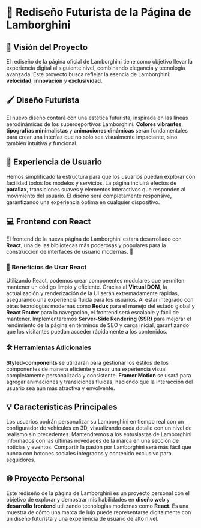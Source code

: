 # 🚀 Rediseño Futurista de la Página de Lamborghini

## 🌟 Visión del Proyecto

El rediseño de la página oficial de Lamborghini tiene como objetivo llevar la experiencia digital al siguiente nivel, combinando elegancia y tecnología avanzada. Este proyecto busca reflejar la esencia de Lamborghini: **velocidad**, **innovación** y **exclusividad**.

## 🖌️ Diseño Futurista

El nuevo diseño contará con una estética futurista, inspirada en las líneas aerodinámicas de los superdeportivos Lamborghini. **Colores vibrantes**, **tipografías minimalistas** y **animaciones dinámicas** serán fundamentales para crear una interfaz que no solo sea visualmente impactante, sino también intuitiva y funcional.

## 🚗 Experiencia de Usuario

Hemos simplificado la estructura para que los usuarios puedan explorar con facilidad todos los modelos y servicios. La página incluirá efectos de **parallax**, transiciones suaves y elementos interactivos que responden al movimiento del usuario. El diseño será completamente responsive, garantizando una experiencia óptima en cualquier dispositivo.

## 💻 Frontend con React

El frontend de la nueva página de Lamborghini estará desarrollado con **React**, una de las bibliotecas más poderosas y populares para la construcción de interfaces de usuario modernas. 🚀

### 🔧 Beneficios de Usar React

Utilizando React, podemos crear componentes modulares que permiten mantener un código limpio y eficiente. Gracias al **Virtual DOM**, la actualización y renderización de la UI serán extremadamente rápidas, asegurando una experiencia fluida para los usuarios. Al estar integrado con otras tecnologías modernas como **Redux** para el manejo del estado global y **React Router** para la navegación, el frontend será escalable y fácil de mantener. Implementaremos **Server-Side Rendering (SSR)** para mejorar el rendimiento de la página en términos de SEO y carga inicial, garantizando que los visitantes puedan acceder rápidamente a los contenidos.

### 🛠️ Herramientas Adicionales

**Styled-components** se utilizarán para gestionar los estilos de los componentes de manera eficiente y crear una experiencia visual completamente personalizada y consistente. **Framer Motion** se usará para agregar animaciones y transiciones fluidas, haciendo que la interacción del usuario sea aún más atractiva y envolvente.

## 💡 Características Principales

Los usuarios podrán personalizar su Lamborghini en tiempo real con un configurador de vehículos en 3D, visualizando cada detalle con un nivel de realismo sin precedentes. Mantendremos a los entusiastas de Lamborghini informados con las últimas novedades de la marca en una sección de noticias y eventos. Compartir la pasión por Lamborghini será más fácil que nunca con botones sociales integrados y contenido exclusivo para seguidores.

## 🌐 Proyecto Personal

Este rediseño de la página de Lamborghini es un proyecto personal con el objetivo de explorar y demostrar mis habilidades en **diseño web** y **desarrollo frontend** utilizando tecnologías modernas como **React**. Es una muestra de cómo una marca de lujo puede representarse digitalmente con un diseño futurista y una experiencia de usuario de alto nivel.

